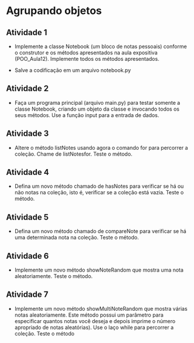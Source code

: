 # Agrupando objetos


## Atividade 1

- Implemente a classe Notebook (um
bloco de notas pessoais) conforme o
construtor e os métodos apresentados
na aula expositiva (POO_Aula12).
Implemente todos os métodos
apresentados.

- Salve a codificação em um arquivo
notebook.py

## Atividade 2

- Faça um programa principal (arquivo
main.py) para testar somente a
classe Notebook, criando um objeto
da classe e invocando todos os seus
métodos. Use a função input para a
entrada de dados.

## Atividade 3

- Altere o método listNotes usando
agora o comando for para percorrer a
coleção. Chame de listNotesfor.
Teste o método.

## Atividade 4

- Defina um novo método chamado de
hasNotes para verificar se há ou não
notas na coleção, isto é, verificar se
a coleção está vazia. Teste o método.

## Atividade 5

- Defina um novo método chamado de
compareNote para verificar se há
uma determinada nota na coleção.
Teste o método.

## Atividade 6

- Implemente um novo método
showNoteRandom que mostra uma
nota aleatoriamente. Teste o
método.

## Atividade 7

- Implemente um novo método
showMultiNoteRandom que mostra
várias notas aleatoriamente. Este
método possui um parâmetro para
especificar quantos notas você deseja
e depois imprime o número
apropriado de notas aleatórias). Use
o laço while para percorrer a
coleção. Teste o método